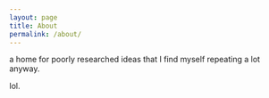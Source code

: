 ```yaml
---
layout: page
title: About
permalink: /about/
---
```


a home for poorly researched ideas that I find myself repeating a lot anyway.

lol.